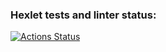 ### Hexlet tests and linter status:
[![Actions Status](https://github.com/IlyaFD81/java-project-61/workflows/hexlet-check/badge.svg)](https://github.com/IlyaFD81/java-project-61/actions)